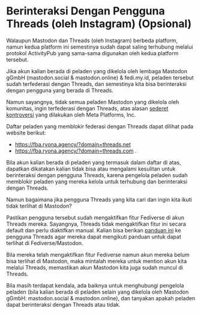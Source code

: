 # Berinteraksi Dengan Pengguna Threads (oleh Instagram) (Opsional)

Walaupun Mastodon dan Threads (oleh Instagram) berbeda platform, namun kedua platform ini semestinya sudah dapat saling terhubung melalui protokol ActivityPub yang sama-sama digunakan oleh kedua platform tersebut.

Jika akun kalian berada di peladen yang dikelola oleh lembaga Mastodon gGmbH (mastodon.social & mastodon.online) & fedi.my.id, peladen tersebut sudah terfederasi dengan Threads, dan semestinya kita bisa berinteraksi dengan pengguna yang berada di Threads.

Namun sayangnya, tidak semua peladen Mastodon yang dikelola oleh komunitas, ingin terfederasi dengan Threads, atas alasan [sederet kontroversi](https://www.google.com/search?q=meta+controversies&udm=14) yang dilakukan oleh Meta Platforms, Inc.

Daftar peladen yang memblokir federasi dengan Threads dapat dilihat pada website berikut:
- https://fba.ryona.agency/?domain=threads.net
- https://fba.ryona.agency/?domain=threads.com .

Bila akun kalian berada di peladen yang termasuk dalam daftar di atas, dapatkan dikatakan kalian tidak bisa atau mengalami kesulitan untuk berinteraksi dengan pengguna Threads, karena pengelola peladen sudah memblokir peladen yang mereka kelola untuk terhubung dan berinteraksi dengan Threads.

Namun bagaimana jika pengguna Threads yang kita cari dan ingin kita ikuti tidak terlihat di Mastodon?

Pastikan pengguna tersebut sudah mengaktifkan fitur Fediverse di akun Threads mereka. Sayangnya, Threads tidak mengaktifkan fitur ini secara default dan perlu diaktifkan manual. Kalian bisa berikan [panduan ini](https://help.instagram.com/760878905943039/) ke pengguna Threads agar mereka dapat mengikuti panduan untuk dapat terlihat di Fediverse/Mastodon.

Bila mereka telah mengaktifkan fitur Fediverse namun akun mereka belum bisa terlihat di Mastodon, maka mintalah mereka untuk mention akun kita melalui Threads, memastikan akun Mastodon kita juga sudah muncul di Threads.

Bila masih terdapat kendala, ada baiknya untuk menghubungi pengelola peladen (bila kalian berada di peladen selain yang dikelola oleh Mastodon gGmbH: mastodon.social & mastodon.online), dan tanyakan apakah peladen dapat berinteraksi dengan Threads atau tidak.


